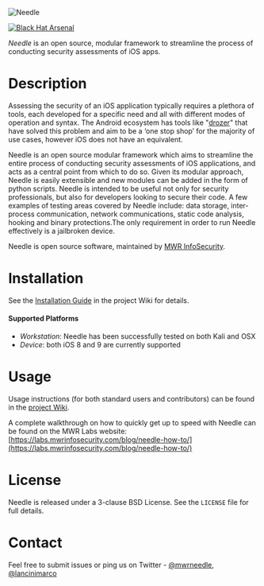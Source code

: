 ![Needle](https://labs.mwrinfosecurity.com/assets/needle-logo-blue.jpg)

[![Black Hat Arsenal](https://www.toolswatch.org/badges/arsenal/2016.svg)](https://www.blackhat.com/us-16/arsenal.html#needle)

_Needle_ is an open source, modular framework to streamline the process of conducting security assessments of iOS apps.


# Description

Assessing the security of an iOS application typically requires a plethora of tools, each developed for a specific need and all with different modes of operation and syntax. The Android ecosystem has tools like "[drozer](https://mwr.to/drozer)" that have solved this problem and aim to be a ‘one stop shop’ for the majority of use cases, however iOS does not have an equivalent.

Needle is an open source modular framework which aims to streamline the entire process of conducting security assessments of iOS applications, and acts as a central point from which to do so. Given its modular approach, Needle is easily extensible and new modules can be added in the form of python scripts. Needle is intended to be useful not only for security professionals, but also for developers looking to secure their code. A few examples of testing areas covered by Needle include: data storage, inter-process communication, network communications, static code analysis, hooking and binary protections.​ The only requirement in order to run Needle effectively is a jailbroken device.

Needle is open source software, maintained by [MWR InfoSecurity](https://www.mwrinfosecurity.com/).


# Installation

See the [Installation Guide](https://github.com/mwrlabs/needle/wiki/Installation-Guide) in the project Wiki for details.

#### Supported Platforms

* _Workstation_: Needle has been successfully tested on both Kali and OSX
* _Device_: both iOS 8 and 9 are currently supported 


# Usage

Usage instructions (for both standard users and contributors) can be found in the [project Wiki](https://github.com/mwrlabs/needle/wiki).

A complete walkthrough on how to quickly get up to speed with Needle can be found on the MWR Labs website: [https://labs.mwrinfosecurity.com/blog/needle-how-to/](https://labs.mwrinfosecurity.com/blog/needle-how-to/)


# License

Needle is released under a 3-clause BSD License. See the `LICENSE` file for full details.


# Contact

Feel free to submit issues or ping us on Twitter - [@mwrneedle](https://twitter.com/mwrneedle), [@lancinimarco](https://twitter.com/lancinimarco)
